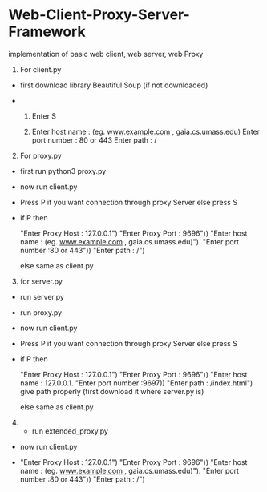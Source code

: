 # Web-Client-Proxy-Server-Framework
implementation of basic web client, web server, web Proxy


1) For client.py 

- first download library Beautiful Soup (if not downloaded)

- 1) Enter S 

  2) Enter host name  : (eg. www.example.com , gaia.cs.umass.edu)
     Enter port number : 80 or 443
     Enter path : /


2) For proxy.py

- first run python3 proxy.py 

- now run client.py

- Press P if you want connection through proxy Server else press S 

- if P then

    "Enter Proxy Host : 127.0.0.1")
    "Enter Proxy Port : 9696"))
    "Enter host name : (eg. www.example.com , gaia.cs.umass.edu)").
    "Enter port number :80 or 443"))
    "Enter path :  /")

  else 
	same as client.py


3) for server.py

- run server.py 

-  run proxy.py 

- now run client.py

- Press P if you want connection through proxy Server else press S 

- if P then

    "Enter Proxy Host : 127.0.0.1")
    "Enter Proxy Port : 9696"))
    "Enter host name : 127.0.0.1.
    "Enter port number :9697))
    "Enter path :  /index.html") give path properly (first download it where server.py is)

  else 
	same as client.py

 4) -  run extended_proxy.py 

- now run client.py


 -  "Enter Proxy Host : 127.0.0.1")
    "Enter Proxy Port : 9696"))
    "Enter host name : (eg. www.example.com , gaia.cs.umass.edu)").
    "Enter port number :80 or 443"))
    "Enter path :  /")
    
    
